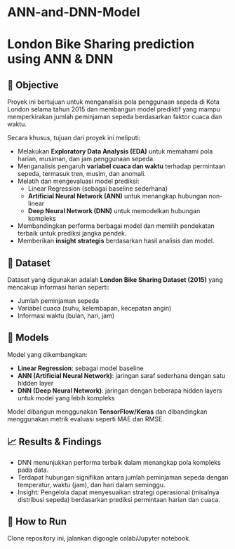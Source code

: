 # ANN-and-DNN-Model
# London Bike Sharing prediction using ANN & DNN

## 📌 Objective

Proyek ini bertujuan untuk menganalisis pola penggunaan sepeda di Kota London selama tahun 2015 dan membangun model prediktif yang mampu memperkirakan jumlah peminjaman sepeda berdasarkan faktor cuaca dan waktu.

Secara khusus, tujuan dari proyek ini meliputi:

- Melakukan **Exploratory Data Analysis (EDA)** untuk memahami pola harian, musiman, dan jam penggunaan sepeda.
- Menganalisis pengaruh **variabel cuaca dan waktu** terhadap permintaan sepeda, termasuk tren, musim, dan anomali.
- Melatih dan mengevaluasi model prediksi:
  - Linear Regression (sebagai baseline sederhana)
  - **Artificial Neural Network (ANN)** untuk menangkap hubungan non-linear
  - **Deep Neural Network (DNN)** untuk memodelkan hubungan kompleks
- Membandingkan performa berbagai model dan memilih pendekatan terbaik untuk prediksi jangka pendek.
- Memberikan **insight strategis** berdasarkan hasil analisis dan model.

## 📂 Dataset

Dataset yang digunakan adalah **London Bike Sharing Dataset (2015)** yang mencakup informasi harian seperti:
- Jumlah peminjaman sepeda
- Variabel cuaca (suhu, kelembapan, kecepatan angin)
- Informasi waktu (bulan, hari, jam)

## 🧠 Models

Model yang dikembangkan:
- **Linear Regression**: sebagai model baseline
- **ANN (Artificial Neural Network)**: jaringan saraf sederhana dengan satu hidden layer
- **DNN (Deep Neural Network)**: jaringan dengan beberapa hidden layers untuk model yang lebih kompleks

Model dibangun menggunakan **TensorFlow/Keras** dan dibandingkan menggunakan metrik evaluasi seperti MAE dan RMSE.

## 📈 Results & Findings

- DNN menunjukkan performa terbaik dalam menangkap pola kompleks pada data.
- Terdapat hubungan signifikan antara jumlah peminjaman sepeda dengan temperatur, waktu (jam), dan hari dalam seminggu.
- Insight: Pengelola dapat menyesuaikan strategi operasional (misalnya distribusi sepeda) berdasarkan prediksi permintaan harian dan cuaca.

## 🚀 How to Run

Clone repository ini, jalankan digoogle colab/Jupyter notebook.

